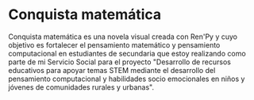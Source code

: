 # Conquista matemática

Conquista matemática es una novela visual creada con Ren'Py y cuyo objetivo es fortalecer el pensamiento matemático y pensamiento computacional en estudiantes de secundaria que estoy realizando como parte de mi Servicio Social para el proyecto "Desarrollo de recursos educativos para apoyar temas STEM mediante el desarrollo del pensamiento computacional y habilidades socio emocionales en niños y jóvenes de comunidades rurales y urbanas".
